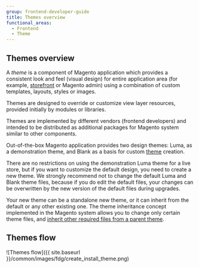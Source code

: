 ```yaml
---
group: frontend-developer-guide
title: Themes overview
functional_areas:
  - Frontend
  - Theme
---
```


## Themes overview

A *theme* is a component of Magento application which provides a consistent look and feel (visual design) for entire application area (for example, [storefront](https://glossary.magento.com/storefront) or Magento admin) using a combination of custom templates, layouts, styles or images.

Themes are designed to override or customize view layer resources, provided initially by modules or libraries.

Themes are implemented by different vendors (frontend developers) and intended to be distributed as additional packages for Magento system similar to other components.

Out-of-the-box Magento application provides two design themes: Luma, as a demonstration theme, and Blank as a basis for custom [theme](https://glossary.magento.com/theme) creation.

There are no restrictions on using the demonstration Luma theme for a live store, but if you want to customize the default design, you need to create a new theme. We strongly recommend not to change the default Luma and Blank theme files, because if you do edit the default files, your changes can be overwritten by the new version of the default files during upgrades.

Your new theme can be a standalone new theme, or it can inherit from the default or any other existing one. The theme inheritance concept implemented in the Magento system allows you to change only certain theme files, and [inherit other required files from a parent theme].

## Themes flow

![Themes flow]({{ site.baseurl }}/common/images/fdg/create_install_theme.png)

[inherit other required files from a parent theme]: {{page.baseurl}}/frontend-dev-guide/themes/theme-inherit.html


